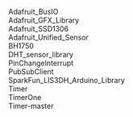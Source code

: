 Adafruit_BusIO   
Adafruit_GFX_Library   
Adafruit_SSD1306   
Adafruit_Unified_Sensor   
BH1750   
DHT_sensor_library   
PinChangeInterrupt   
PubSubClient   
SparkFun_LIS3DH_Arduino_Library    
Timer   
TimerOne   
Timer-master   

